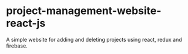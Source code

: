 # project-management-website-react-js
A simple website for adding and deleting projects using react, redux and firebase.
